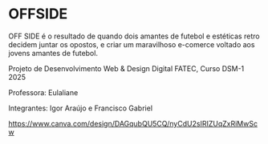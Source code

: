 # OFFSIDE

OFF SIDE é o resultado de quando dois
amantes de futebol e estéticas retro decidem juntar os opostos,
e criar um maravilhoso e-comerce voltado aos jovens amantes de futebol.

Projeto de Desenvolvimento Web & Design Digital FATEC, Curso DSM-1 2025

Professora: Eulaliane

Integrantes: Igor Araújo e Francisco Gabriel

https://www.canva.com/design/DAGqubQU5CQ/nyCdU2sIRIZUqZxRiMwScw
